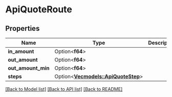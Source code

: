 # ApiQuoteRoute

## Properties

Name | Type | Description | Notes
------------ | ------------- | ------------- | -------------
**in_amount** | Option<**f64**> |  | [optional]
**out_amount** | Option<**f64**> |  | [optional]
**out_amount_min** | Option<**f64**> |  | [optional]
**steps** | Option<[**Vec<models::ApiQuoteStep>**](apiQuoteStep.md)> |  | [optional]

[[Back to Model list]](../README.md#documentation-for-models) [[Back to API list]](../README.md#documentation-for-api-endpoints) [[Back to README]](../README.md)


